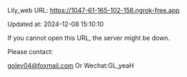 Lily_web URL: https://1047-61-165-102-156.ngrok-free.app

Updated at: 2024-12-08 15:10:10

If you cannot open this URL, the server might be down.

Please contact: 

goley04@foxmail.com Or Wechat:GL_yeaH